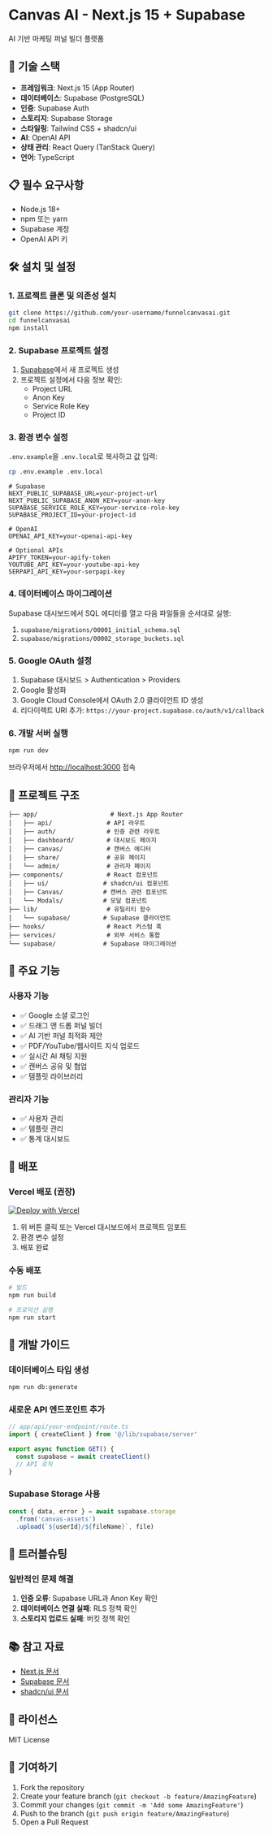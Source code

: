 # Canvas AI - Next.js 15 + Supabase

AI 기반 마케팅 퍼널 빌더 플랫폼

## 🚀 기술 스택

- **프레임워크**: Next.js 15 (App Router)
- **데이터베이스**: Supabase (PostgreSQL)
- **인증**: Supabase Auth
- **스토리지**: Supabase Storage
- **스타일링**: Tailwind CSS + shadcn/ui
- **AI**: OpenAI API
- **상태 관리**: React Query (TanStack Query)
- **언어**: TypeScript

## 📋 필수 요구사항

- Node.js 18+ 
- npm 또는 yarn
- Supabase 계정
- OpenAI API 키

## 🛠️ 설치 및 설정

### 1. 프로젝트 클론 및 의존성 설치

```bash
git clone https://github.com/your-username/funnelcanvasai.git
cd funnelcanvasai
npm install
```

### 2. Supabase 프로젝트 설정

1. [Supabase](https://supabase.com)에서 새 프로젝트 생성
2. 프로젝트 설정에서 다음 정보 확인:
   - Project URL
   - Anon Key
   - Service Role Key
   - Project ID

### 3. 환경 변수 설정

`.env.example`을 `.env.local`로 복사하고 값 입력:

```bash
cp .env.example .env.local
```

```env
# Supabase
NEXT_PUBLIC_SUPABASE_URL=your-project-url
NEXT_PUBLIC_SUPABASE_ANON_KEY=your-anon-key
SUPABASE_SERVICE_ROLE_KEY=your-service-role-key
SUPABASE_PROJECT_ID=your-project-id

# OpenAI
OPENAI_API_KEY=your-openai-api-key

# Optional APIs
APIFY_TOKEN=your-apify-token
YOUTUBE_API_KEY=your-youtube-api-key
SERPAPI_API_KEY=your-serpapi-key
```

### 4. 데이터베이스 마이그레이션

Supabase 대시보드에서 SQL 에디터를 열고 다음 파일들을 순서대로 실행:

1. `supabase/migrations/00001_initial_schema.sql`
2. `supabase/migrations/00002_storage_buckets.sql`

### 5. Google OAuth 설정

1. Supabase 대시보드 > Authentication > Providers
2. Google 활성화
3. Google Cloud Console에서 OAuth 2.0 클라이언트 ID 생성
4. 리다이렉트 URI 추가: `https://your-project.supabase.co/auth/v1/callback`

### 6. 개발 서버 실행

```bash
npm run dev
```

브라우저에서 [http://localhost:3000](http://localhost:3000) 접속

## 📁 프로젝트 구조

```
├── app/                    # Next.js App Router
│   ├── api/               # API 라우트
│   ├── auth/              # 인증 관련 라우트
│   ├── dashboard/         # 대시보드 페이지
│   ├── canvas/            # 캔버스 에디터
│   ├── share/             # 공유 페이지
│   └── admin/             # 관리자 페이지
├── components/            # React 컴포넌트
│   ├── ui/               # shadcn/ui 컴포넌트
│   ├── Canvas/           # 캔버스 관련 컴포넌트
│   └── Modals/           # 모달 컴포넌트
├── lib/                   # 유틸리티 함수
│   └── supabase/         # Supabase 클라이언트
├── hooks/                 # React 커스텀 훅
├── services/              # 외부 서비스 통합
└── supabase/             # Supabase 마이그레이션

```

## 🎯 주요 기능

### 사용자 기능
- ✅ Google 소셜 로그인
- ✅ 드래그 앤 드롭 퍼널 빌더
- ✅ AI 기반 퍼널 최적화 제안
- ✅ PDF/YouTube/웹사이트 지식 업로드
- ✅ 실시간 AI 채팅 지원
- ✅ 캔버스 공유 및 협업
- ✅ 템플릿 라이브러리

### 관리자 기능
- ✅ 사용자 관리
- ✅ 템플릿 관리
- ✅ 통계 대시보드

## 🚀 배포

### Vercel 배포 (권장)

[![Deploy with Vercel](https://vercel.com/button)](https://vercel.com/new/clone?repository-url=https://github.com/your-username/funnelcanvasai)

1. 위 버튼 클릭 또는 Vercel 대시보드에서 프로젝트 임포트
2. 환경 변수 설정
3. 배포 완료

### 수동 배포

```bash
# 빌드
npm run build

# 프로덕션 실행
npm run start
```

## 📝 개발 가이드

### 데이터베이스 타입 생성

```bash
npm run db:generate
```

### 새로운 API 엔드포인트 추가

```typescript
// app/api/your-endpoint/route.ts
import { createClient } from '@/lib/supabase/server'

export async function GET() {
  const supabase = await createClient()
  // API 로직
}
```

### Supabase Storage 사용

```typescript
const { data, error } = await supabase.storage
  .from('canvas-assets')
  .upload(`${userId}/${fileName}`, file)
```

## 🔧 트러블슈팅

### 일반적인 문제 해결

1. **인증 오류**: Supabase URL과 Anon Key 확인
2. **데이터베이스 연결 실패**: RLS 정책 확인
3. **스토리지 업로드 실패**: 버킷 정책 확인

## 📚 참고 자료

- [Next.js 문서](https://nextjs.org/docs)
- [Supabase 문서](https://supabase.com/docs)
- [shadcn/ui 문서](https://ui.shadcn.com)

## 📄 라이선스

MIT License

## 🤝 기여하기

1. Fork the repository
2. Create your feature branch (`git checkout -b feature/AmazingFeature`)
3. Commit your changes (`git commit -m 'Add some AmazingFeature'`)
4. Push to the branch (`git push origin feature/AmazingFeature`)
5. Open a Pull Request